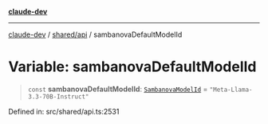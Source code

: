 [**claude-dev**](../../../README.md)

***

[claude-dev](../../../README.md) / [shared/api](../README.md) / sambanovaDefaultModelId

# Variable: sambanovaDefaultModelId

> `const` **sambanovaDefaultModelId**: [`SambanovaModelId`](../type-aliases/SambanovaModelId.md) = `"Meta-Llama-3.3-70B-Instruct"`

Defined in: src/shared/api.ts:2531
